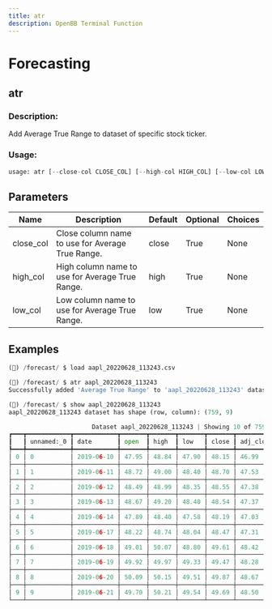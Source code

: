 ```yaml
---
title: atr
description: OpenBB Terminal Function
---
```


# Forecasting

## atr

### Description: 

Add Average True Range to dataset of specific stock ticker.

### Usage: 
```python
usage: atr [--close-col CLOSE_COL] [--high-col HIGH_COL] [--low-col LOW_COL]
```

## Parameters

| Name | Description | Default | Optional | Choices |
| ---- | ----------- | ------- | -------- | ------- |
| close_col | Close column name to use for Average True Range. | close | True | None |
| high_col | High column name to use for Average True Range. | high | True | None |
| low_col | Low column name to use for Average True Range. | low | True | None |


## Examples

```python
(🦋) /forecast/ $ load aapl_20220628_113243.csv

(🦋) /forecast/ $ atr aapl_20220628_113243
Successfully added 'Average True Range' to 'aapl_20220628_113243' dataset

(🦋) /forecast/ $ show aapl_20220628_113243
aapl_20220628_113243 dataset has shape (row, column): (759, 9)

                       Dataset aapl_20220628_113243 | Showing 10 of 759 rows
┏━━━┳━━━━━━━━━━━━┳━━━━━━━━━━━━┳━━━━━━━┳━━━━━━━┳━━━━━━━┳━━━━━━━┳━━━━━━━━━━━┳━━━━━━━━━━━┳━━━━━━━━━━━━┓
┃   ┃ unnamed:_0 ┃ date       ┃ open  ┃ high  ┃ low   ┃ close ┃ adj_close ┃ volume    ┃ true_range ┃
┡━━━╇━━━━━━━━━━━━╇━━━━━━━━━━━━╇━━━━━━━╇━━━━━━━╇━━━━━━━╇━━━━━━━╇━━━━━━━━━━━╇━━━━━━━━━━━╇━━━━━━━━━━━━┩
│ 0 │ 0          │ 2019-06-10 │ 47.95 │ 48.84 │ 47.90 │ 48.15 │ 46.99     │ 104883600 │ 0.94       │
├───┼────────────┼────────────┼───────┼───────┼───────┼───────┼───────────┼───────────┼────────────┤
│ 1 │ 1          │ 2019-06-11 │ 48.72 │ 49.00 │ 48.40 │ 48.70 │ 47.53     │ 107731600 │ 0.85       │
├───┼────────────┼────────────┼───────┼───────┼───────┼───────┼───────────┼───────────┼────────────┤
│ 2 │ 2          │ 2019-06-12 │ 48.49 │ 48.99 │ 48.35 │ 48.55 │ 47.38     │ 73012800  │ 0.65       │
├───┼────────────┼────────────┼───────┼───────┼───────┼───────┼───────────┼───────────┼────────────┤
│ 3 │ 3          │ 2019-06-13 │ 48.67 │ 49.20 │ 48.40 │ 48.54 │ 47.37     │ 86698400  │ 0.80       │
├───┼────────────┼────────────┼───────┼───────┼───────┼───────┼───────────┼───────────┼────────────┤
│ 4 │ 4          │ 2019-06-14 │ 47.89 │ 48.40 │ 47.58 │ 48.19 │ 47.03     │ 75046000  │ 0.96       │
├───┼────────────┼────────────┼───────┼───────┼───────┼───────┼───────────┼───────────┼────────────┤
│ 5 │ 5          │ 2019-06-17 │ 48.22 │ 48.74 │ 48.04 │ 48.47 │ 47.31     │ 58676400  │ 0.70       │
├───┼────────────┼────────────┼───────┼───────┼───────┼───────┼───────────┼───────────┼────────────┤
│ 6 │ 6          │ 2019-06-18 │ 49.01 │ 50.07 │ 48.80 │ 49.61 │ 48.42     │ 106204000 │ 1.60       │
├───┼────────────┼────────────┼───────┼───────┼───────┼───────┼───────────┼───────────┼────────────┤
│ 7 │ 7          │ 2019-06-19 │ 49.92 │ 49.97 │ 49.33 │ 49.47 │ 48.28     │ 84496800  │ 0.64       │
├───┼────────────┼────────────┼───────┼───────┼───────┼───────┼───────────┼───────────┼────────────┤
│ 8 │ 8          │ 2019-06-20 │ 50.09 │ 50.15 │ 49.51 │ 49.87 │ 48.67     │ 86056000  │ 0.69       │
├───┼────────────┼────────────┼───────┼───────┼───────┼───────┼───────────┼───────────┼────────────┤
│ 9 │ 9          │ 2019-06-21 │ 49.70 │ 50.21 │ 49.54 │ 49.69 │ 48.50     │ 191202400 │ 0.68       │
└───┴────────────┴────────────┴───────┴───────┴───────┴───────┴───────────┴───────────┴────────────┘
```

